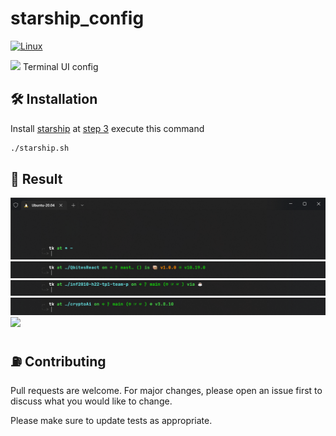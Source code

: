 # starship_config

[![Linux](https://svgshare.com/i/Zhy.svg)](https://svgshare.com/i/Zhy.svg)

<img src = "https://github.githubassets.com/images/mona-loading-dark.gif" height=20/> Terminal UI config
## :hammer_and_wrench: Installation 

Install [starship](https://starship.rs/guide/#%F0%9F%9A%80-installation) at [step 3](https://starship.rs/guide/#step-3-configure-starship) execute this command

```bash
./starship.sh

```
## :tada: Result

![](./img/Screenshot%202022-05-29%20001322.png)
![](./img/Screenshot%202022-05-29%20003352.png)
![](./img/Screenshot%202022-05-29%20003621.png)
![](./img/Screenshot%202022-05-29%200032210.png)
![](http://i.imgur.com/Ssfp7.gif)


## ⛽ Contributing
Pull requests are welcome. For major changes, please open an issue first to discuss what you would like to change.

Please make sure to update tests as appropriate.
